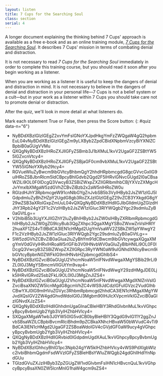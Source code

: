 ```yaml
---
layout: listen
title: 7 Cups for the Searching Soul
class: section
serial: 4
---
```

A longer document explaining the thinking behind 7 Cups' approach is available as a free e-book and as an online training module, [*7 Cups for the Searching Soul*](https://www.7cups.com/7cups-for-the-searching-soul/ "7 Cups for the Searching Soul online at 7 Cups"). It describes 7 Cups' mission in terms of combating denial and distraction.

It is not necessary to read *7 Cups for the Searching Soul* immediately in order to complete this training course, but you should read it soon after you begin working as a listener.

When you are working as a listener it is useful to keep the dangers of denial and distraction in mind. It is not necessary to believe in the dangers of denial and distraction in your personal life—7 Cups is not a belief system or a cult—but in your work as a listener within 7 Cups you should take care not to promote denial or distraction.

After the quiz, we'll look in more detail at what listeners do.

Mark each statement True or False, then press the Score button:
{: #quiz data-n="6"}

- NyBDdXBzIGlzIGEgZ2xvYmFsIGNoYXJpdHkgYmFzZWQgaW4gQ2hpbmEuL04vNyBDdXBzIGlzIGEgZm9yLXByb2ZpdCBidXNpbmVzcyBiYXNlZCBpbiB0aGUgVVMu
- QXQgNyBDdXBzIHRoZXJlIGFyZSBmb3J1bXMuL1kvV2UgaGF2ZSBtYW55IGZvcnVtcy4=
- QXQgNyBDdXBzIHRoZXJlIGFyZSBjaGF0cm9vbXMuL1kvV2UgaGF2ZSBtYW55IGNoYXRyb29tcy4=
- RGVueWluZyBwcm9ibGVtcyBhbmQgY2hhdHRpbmcgdG8gcGVvcGxlIG9uIHRoZSBJbnRlcm5ldCBpcyBhIGdvb2Qgd2F5IHRvIGNvcGUgd2l0aCBsaWZlLi9OL0F0IDcgQ3VwcyB3ZSBiZWxpZXZlIGRlbmlhbCBjYXVzZXMgcHJvYmxlbXMgaW5zdGVhZCBvZiBzb2x2aW5nIHRoZW0u
- RGlzdHJhY3RpbmcgeW91cnNlbGYgZnJvbSB5b3VyIHByb2JsZW1zIGJ5IGdpdmluZyBhZHZpY2UgdG8gb3RoZXJzIGlzIGEgZ29vZCB3YXkgdG8gY29wZSB3aXRoIGxpZmUuL04vQXQgNyBDdXBzIHdlIGJlbGlldmUgZGlzdHJhY3Rpb24gY2F1c2VzIHByb2JsZW1zIGluc3RlYWQgb2Ygc29sdmluZyB0aGVtLg==
- V2hlbiB5b3UgYXJlIGZhY2luZyBhIHByb2JsZW0sIHByZXRlbmRpbmcgdGhlIHByb2JsZW0gZG9lcyBub3QgZXhpc3QgaXMgYSBoZWxwZnVsIHRlY2huaXF1ZS4vTi9BdCA3IEN1cHMgd2UgYmVsaWV2ZSBkZW5pYWwgY2F1c2VzIHByb2JsZW1zIGluc3RlYWQgb2Ygc29sdmluZyB0aGVtLg==
- SW5zdGVhZCBvZiB0aGlua2luZyBhYm91dCBwcm9ibGVtcywgaXQgaXMgYmV0dGVyIHRvIHRoaW5rIGFib3V0IHNvbWV0aGluZyBlbHNlLi9OL0F0IDcgQ3VwcyB3ZSBiZWxpZXZlIGRpc3RyYWN0aW9uIGNhdXNlcyBwcm9ibGVtcyBpbnN0ZWFkIG9mIHNvbHZpbmcgdGhlbS4=
- NyBDdXBzIGZvciB0aGUgU2VhcmNoaW5nIFNvdWwgaXMgYSBib29rLi9ZL0l0J3MgYSBmcmVlIGUtYm9vay4=
- NyBDdXBzIGZvciB0aGUgU2VhcmNoaW5nIFNvdWwgY29zdHMgJDE0Ljk5IHRvIGRvd25sb2FkLi9OL0l0J3MgZnJlZS4=
- NyBDdXBzIGZvciB0aGUgU2VhcmNoaW5nIFNvdWwgaXMgdXNlZnVsIGZvciBsaXN0ZW5lcnMgdG8gcmVhZC4vWS9JdCdzIGFuIGVzc2VudGlhbCBwYXJ0IG9mIHVuZGVyc3RhbmRpbmcgd2hhdCA3IEN1cHMgaXMgYWJvdXQsIGV2ZW4gdGhvdWdoIGl0J3Mgbm90IHJlcXVpcmVkIGZvciB0aGlzIGNvdXJzZS4=
- QXQgNyBDdXBzIHdlIGhhdmUgaGlnaCBleHBlY3RhdGlvbnMuL1kvVGhpcyBpcyBvbmUgb2Ygb3VyIHZhbHVlcy4=
- SXQgaXMgaW1wb3J0YW50IG5vdCB0byBleHBlY3QgdG9vIG11Y2ggZnJvbSBsaWZlLCBpbiBvcmRlciBhdm9pZCBkaXNhcHBvaW50bWVudC4vTi9BdCA3IEN1cHMgd2UgaGF2ZSBoaWdoIGV4cGVjdGF0aW9ucy4gVGhpcyBpcyBvbmUgb2Ygb3VyIHZhbHVlcy4=
- QXQgNyBDdXBzIHdlIGRvbid0IGdpdmUgdXAuL1kvVGhpcyBpcyBvbmUgb2Ygb3VyIHZhbHVlcy4=
- NyBDdXBzIGhhcyBhIG1pc3Npb24gYW5kIHZhbHVlcy4vWS9PdXIgbWlzc2lvbiBhbmQgdmFsdWVzIGFyZSBleHBsYWluZWQgb24gdGhlIHdlYnNpdGUu
- TGlzdGVuZXJzIHByb3ZpZGUgZW1vdGlvbmFsIHN1cHBvcnQuL1kvVGhpcyBpcyBsaXN0ZW5lcnMnIG1haW4gcm9sZS4=
